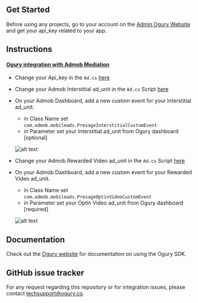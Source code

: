## Get Started

Before using any projects, go to your account on the [Admin Ogury Website](https://admin.ogury.co) and get your api_key related to your app.

## Instructions

#### [Ogury integration with Admob Mediation](https://github.com/Ogury/Sample-Projects/tree/master/Unity/UnityAdmobMediation)
* Change your Api_key in the `Ad.cs` [here](https://github.com/Ogury/Sample-Projects/blob/master/Unity/UnityAdmobMediation/UnityAdmobMediation/Assets/Ad.cs#L27)
* Change your Admob Interstitial ad_unit in the `Ad.cs` Script [here](https://github.com/Ogury/Sample-Projects/blob/master/Unity/UnityAdmobMediation/UnityAdmobMediation/Assets/Ad.cs#L18)
* On your Admob Dashboard, add a new custom event for your Interstitial ad_unit.
	* in Class Name set `com.admob.mobileads.PresageInterstitialCustomEvent`
	* in Parameter set your Interstitial ad_unit from Ogury dashboard [optional]

	![alt text](https://s3-eu-west-1.amazonaws.com/ogury-cdn/Loicvdb-Github/admob_interstitial3.png)

* Change your Admob Rewarded Video ad_unit in the `Ad.cs` Script [here](https://github.com/Ogury/Sample-Projects/blob/master/Unity/UnityAdmobMediation/UnityAdmobMediation/Assets/Ad.cs#L19)
* On your Admob Dashboard, add a new custom event for your Rewarded Video ad_unit.
	* in Class Name set `com.admob.mobileads.PresageOptinVideoCustomEvent`
	* in Parameter set your Optin Video ad_unit from Ogury dashboard [required]

	![alt text](https://s3-eu-west-1.amazonaws.com/ogury-cdn/Loicvdb-Github/admob_rewarded_video3.png)

## Documentation

Check out the [Ogury website](https://admin.ogury.co) for documentation on using the Ogury SDK.

## GitHub issue tracker

For any request regarding this repository or for integration issues, please contact techsupport@ogury.co.

